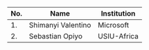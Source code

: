 | No. | Name                   | Institution            |
| --- |------------------------|------------------------|
| 1.  | Shimanyi Valentino     | Microsoft              | 
| 2.  | Sebastian Opiyo        | USIU-Africa            |
